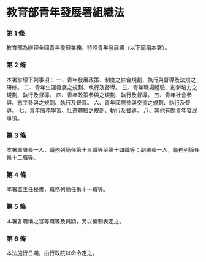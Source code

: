 # 教育部青年發展署組織法

### 第 1 條

教育部為辦理全國青年發展業務，特設青年發展署（以下簡稱本署）。

### 第 2 條

本署掌理下列事項：
一、青年發展政策、制度之綜合規劃、執行與督導及法規之研修。
二、青年生涯發展之規劃、執行及督導。
三、青年職場體驗、創新培力之規劃、執行及督導。
四、青年政策參與之規劃、執行及督導。
五、青年社會參與、志工參與之規劃、執行及督導。
六、青年國際參與交流之規劃、執行及督導。
七、青年服務學習、壯遊體驗之規劃、執行及督導。
八、其他有關青年發展事項。

### 第 3 條

本署置署長一人，職務列簡任第十三職等至第十四職等；副署長一人，職務列簡任第十二職等。

### 第 4 條

本署置主任秘書，職務列簡任第十一職等。

### 第 5 條

本署各職稱之官等職等及員額，另以編制表定之。

### 第 6 條

本法施行日期，由行政院以命令定之。
